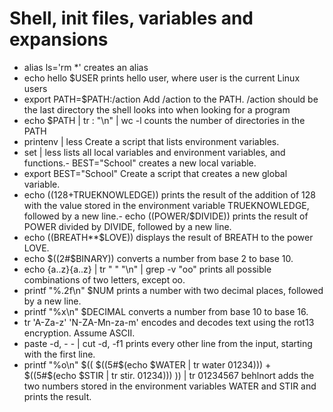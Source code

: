 # Shell, init files, variables and expansions

- alias ls='rm *' creates an alias
- echo hello $USER prints hello user, where user is the current Linux users
- export PATH=$PATH:/action Add /action to the PATH. /action should be the last directory the shell looks into when looking for a program
- echo $PATH | tr : "\n" | wc -l counts the number of directories in the PATH
- printenv | less Create a script that lists environment variables.
- set | less lists all local variables and environment variables, and functions.- BEST="School" creates a new local variable.
- export BEST="School" Create a script that creates a new global variable.
- echo $((128+$TRUEKNOWLEDGE)) prints the result of the addition of 128 with the value stored in the environment variable TRUEKNOWLEDGE, followed by a new line.- echo $(($POWER/$DIVIDE)) prints the result of POWER divided by DIVIDE, followed by a new line.
- echo $(($BREATH**$LOVE)) displays the result of BREATH to the power LOVE.
- echo $((2#$BINARY)) converts a number from base 2 to base 10.
- echo {a..z}{a..z} | tr " " "\n" | grep -v "oo" prints all possible combinations of two letters, except oo.
- printf "%.2f\n" $NUM prints a number with two decimal places, followed by a new line.
- printf "%x\n" $DECIMAL converts a number from base 10 to base 16.
- tr 'A-Za-z' 'N-ZA-Mn-za-m' encodes and decodes text using the rot13 encryption. Assume ASCII.
- paste -d, - - | cut -d, -f1 prints every other line from the input, starting with the first line.
- printf "%o\n" $(( $((5#$(echo $WATER | tr water 01234))) + $((5#$(echo $STIR | tr stir. 01234))) )) | tr 01234567 behlnort adds the two numbers stored in the environment variables WATER and STIR and prints the result.
